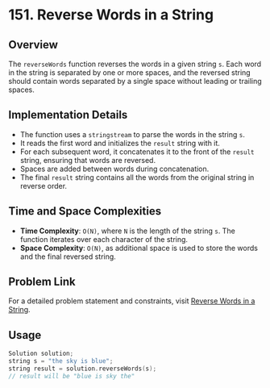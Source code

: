 # 151. Reverse Words in a String

## Overview
The `reverseWords` function reverses the words in a given string `s`. Each word in the string is separated by one or more spaces, and the reversed string should contain words separated by a single space without leading or trailing spaces.

## Implementation Details
- The function uses a `stringstream` to parse the words in the string `s`.
- It reads the first word and initializes the `result` string with it.
- For each subsequent word, it concatenates it to the front of the `result` string, ensuring that words are reversed.
- Spaces are added between words during concatenation.
- The final `result` string contains all the words from the original string in reverse order.

## Time and Space Complexities
- **Time Complexity**: `O(N)`, where `N` is the length of the string `s`. The function iterates over each character of the string.
- **Space Complexity**: `O(N)`, as additional space is used to store the words and the final reversed string.

## Problem Link
For a detailed problem statement and constraints, visit [Reverse Words in a String](https://leetcode.com/problems/reverse-words-in-a-string/description/).

## Usage
```cpp
Solution solution;
string s = "the sky is blue";
string result = solution.reverseWords(s);
// result will be "blue is sky the"
